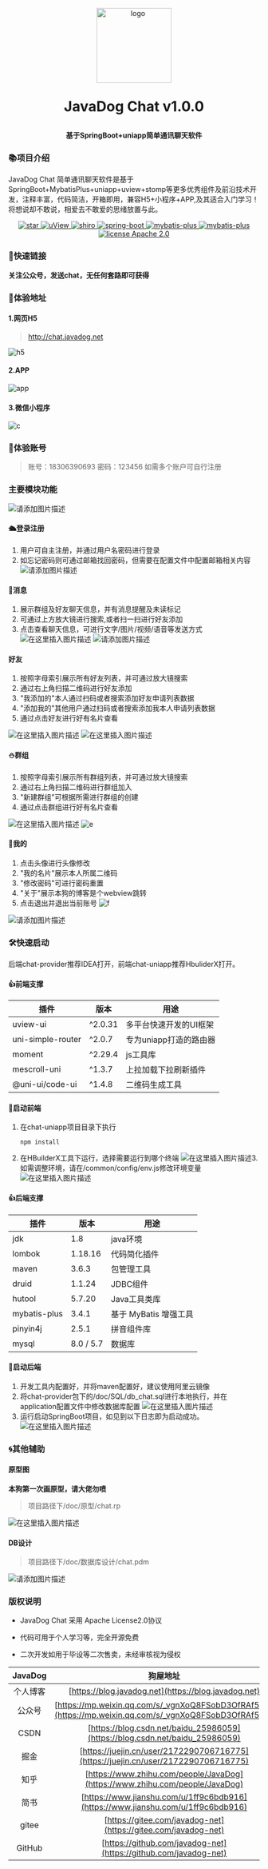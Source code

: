 <div align="center">
    <p align="center">
        <img src="https://img.javadog.net/blog/3684003dd669bf079a23104972461041.jpg" height="150" alt="logo"/>
    </p>
    <h1 align="center" style="margin: 30px 0 30px; font-weight: bold;">JavaDog Chat v1.0.0</h1>
	<h4 align="center">基于SpringBoot+uniapp简单通讯聊天软件</h4>
</div>

### 📚项目介绍
JavaDog Chat 简单通讯聊天软件是基于SpringBoot+MybatisPlus+uniapp+uview+stomp等更多优秀组件及前沿技术开发，注释丰富，代码简洁，开箱即用，兼容H5+小程序+APP,及其适合入门学习！将想说却不敢说，相爱去不敢爱的思绪放置与此。
<p align="center">     
    <p align="center">
       <a href='https://gitee.com/javadog-net/chat-uniapp'>
       <img src='https://gitee.com/javadog-net/chat-uniapp/badge/star.svg?theme=dark' alt='star'></img>
       </a>
        <a href="https://www.uviewui.com/">
            <img src="https://img.shields.io/badge/uView-2.x-blue.svg" alt="uView">
        </a> 
        <a href="https://shiro.apache.org/">
            <img src="https://img.shields.io/badge/shiro-1.3.2-pink.svg" alt="shiro">
        </a> 
        <a href="http://spring.io/projects/spring-boot">
            <img src="https://img.shields.io/badge/spring--boot-2.4.0-green.svg" alt="spring-boot">
        </a>
        <a href="http://mp.baomidou.com">
            <img src="https://img.shields.io/badge/mybatis--plus-3.4.1-blue.svg" alt="mybatis-plus">
        </a>  
         <a href="http://hutool.cn/">
            <img src="https://img.shields.io/badge/hutool-5.7.20-dark.svg" alt="mybatis-plus">
        </a> 
        <a href="./LICENSE">
            <img src="https://img.shields.io/badge/license-Apache%202-red" alt="license Apache 2.0">
        </a>
    </p>
</p>

### 🎁快速链接
**关注公众号，发送chat，无任何套路即可获得**


### 🌱体验地址
#### 1.网页H5
> http://chat.javadog.net

![h5](https://img.javadog.net//blog/h5.png)

#### 2.APP
![app](https://img.javadog.net//blog/app.png)

#### 3.微信小程序
![c](https://img.javadog.net//blog/c.png)


### 🍓体验账号
>账号：18306390693
密码：123456
如需多个账户可自行注册
### 主要模块功能
![请添加图片描述](https://img-blog.csdnimg.cn/f9b525fdc15649b3855ba0de103bf5d1.png)

#### 🛳️登录注册
1. 用户可自主注册，并通过用户名密码进行登录
2. 如忘记密码则可通过邮箱找回密码，但需要在配置文件中配置邮箱相关内容
   ![请添加图片描述](https://img-blog.csdnimg.cn/b58d38fe569f4d00a9a18294ef0b220d.jpeg)
#### 🍭消息
1. 展示群组及好友聊天信息，并有消息提醒及未读标记
2. 可通过上方放大镜进行搜索,或者扫一扫进行好友添加
3. 点击查看聊天信息，可进行文字/图片/视频/语音等发送方式
   ![在这里插入图片描述](https://img-blog.csdnimg.cn/1878a814ad3c4a88baee8aa04a91acbf.jpeg)
   ![请添加图片描述](https://img-blog.csdnimg.cn/d86f8398203a49b187b28e792c702ce4.png)


#### 好友
1. 按照字母索引展示所有好友列表，并可通过放大镜搜索
2. 通过右上角扫描二维码进行好友添加
3. "我添加的"本人通过扫码或者搜索添加好友申请列表数据
4. "添加我的"其他用户通过扫码或者搜索添加我本人申请列表数据
5. 通过点击好友进行好有名片查看

![在这里插入图片描述](https://img-blog.csdnimg.cn/3cbb51808e5c4bc58139e073894dfd9f.jpeg)
![在这里插入图片描述](https://img-blog.csdnimg.cn/d3456eb0806440e58934af2af6b6613e.jpeg)
#### ⛄群组
1. 按照字母索引展示所有群组列表，并可通过放大镜搜索
2. 通过右上角扫描二维码进行群组加入
3. "新建群组"可根据所需进行群组的创建
4. 通过点击群组进行好有名片查看

![在这里插入图片描述](https://img-blog.csdnimg.cn/2dbef736836f4673be0a3cd6f336afdd.jpeg)
![e](https://img.javadog.net//blog/e.jpg)

#### 🎃我的
1. 点击头像进行头像修改
2. "我的名片"展示本人所属二维码
3. "修改密码"可进行密码重置
4. "关于"展示本狗的博客是个webview跳转
5. 点击退出并退出当前账号
   ![f](https://img.javadog.net//blog/f.jpg)

![请添加图片描述](https://img-blog.csdnimg.cn/7a9987314f5847a794e100870bb06593.jpeg)

### 🛠️快速启动
后端chat-provider推荐IDEA打开，前端chat-uniapp推荐HbuliderX打开。

#### 👍前端支撑
| 插件 | 版本 | 用途 |
| --- | ----- |  ----- |
| uview-ui|  ^2.0.31 |多平台快速开发的UI框架 |
| uni-simple-router | ^2.0.7 |专为uniapp打造的路由器 |
| moment | ^2.29.4 |js工具库 |
| mescroll-uni| ^1.3.7 | 上拉加载下拉刷新插件 |
| @uni-ui/code-ui| ^1.4.8 | 二维码生成工具|

#### 👸启动前端

1. 在chat-uniapp项目目录下执行
   ```
   npm install
   ```
2. 在HBuilderX工具下运行，选择需要运行到哪个终端
   ![在这里插入图片描述](https://img-blog.csdnimg.cn/889072787f3347d59b3dcf8a5252833f.png)3. 如需调整环境，请在/common/config/env.js修改环境变量
   ![在这里插入图片描述](https://img-blog.csdnimg.cn/4b622a1654d44307926f837e4552beba.png)

#### 👍后端支撑
| 插件 | 版本 | 用途 |
| --- | ----- |  ----- |
| jdk |  1.8 |java环境 |
| lombok | 1.18.16 |代码简化插件 |
| maven | 3.6.3 |包管理工具 |
| druid| 1.1.24 | JDBC组件 |
| hutool| 5.7.20 | Java工具类库|
| mybatis-plus| 3.4.1 | 基于 MyBatis 增强工具|
| pinyin4j| 2.5.1 | 拼音组件库|
| mysql | 8.0 / 5.7 | 数据库 |

#### 👦启动后端
1. 开发工具内配置好，并将maven配置好，建议使用阿里云镜像
2. 将chat-provider包下的/doc/SQL/db_chat.sql进行本地执行，并在application配置文件中修改数据库配置
   ![在这里插入图片描述](https://img-blog.csdnimg.cn/3dd54fdf2cc4408fbc6fd7ddf03b116e.png)
3. 运行启动SpringBoot项目，如见到以下日志即为启动成功。
   ![在这里插入图片描述](https://img-blog.csdnimg.cn/9a19208cf74b4a4280700f124ff35b39.png)
### 🌀其他辅助
#### 原型图
**本狗第一次画原型，请大佬勿喷**
> 项目路径下/doc/原型/chat.rp

![在这里插入图片描述](https://img-blog.csdnimg.cn/1248b0d43eec49b5b2ddee26c8a1e277.png)
#### DB设计
> 项目路径下/doc/数据库设计/chat.pdm

![请添加图片描述](https://img-blog.csdnimg.cn/a7b5bd51fe2443b2a6189b533c9202e0.jpeg)


### 版权说明

- JavaDog Chat 采用 Apache License2.0协议

- 代码可用于个人学习等，完全开源免费

- 二次开发如用于毕设等二次售卖，未经审核视为侵权

| JavaDog| 狗屋地址 |
| :----:| :----: | 
| 个人博客 | [https://blog.javadog.net](https://blog.javadog.net) | 
| 公众号 | [https://mp.weixin.qq.com/s/_vgnXoQ8FSobD3OfRAf5gw](https://mp.weixin.qq.com/s/_vgnXoQ8FSobD3OfRAf5gw) | 
| CSDN  | [https://blog.csdn.net/baidu_25986059](https://blog.csdn.net/baidu_25986059) | 
| 掘金 | [https://juejin.cn/user/2172290706716775](https://juejin.cn/user/2172290706716775)| 
| 知乎 | [https://www.zhihu.com/people/JavaDog](https://www.zhihu.com/people/JavaDog) | 
| 简书| [https://www.jianshu.com/u/1ff9c6bdb916](https://www.jianshu.com/u/1ff9c6bdb916) | 
| gitee|[https://gitee.com/javadog-net](https://gitee.com/javadog-net)  | 
| GitHub|[https://github.com/javadog-net](https://github.com/javadog-net)| 


